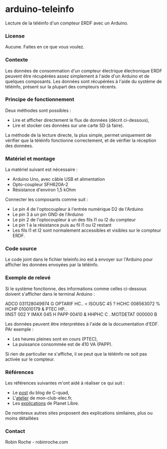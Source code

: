 # arduino-teleinfo

Lecture de la téléinfo d'un compteur ERDF avec un Arduino.

### License

Aucune. Faites en ce que vous voulez.

### Contexte

Les données de consommation d'un compteur électrique électronique ERDF peuvent être récupérées assez simplement à l'aide d'un Arduino et de quelques composants. Les données sont récupérées à l'aide du système de téléinfo, présent sur la plupart des compteurs récents.

### Principe de fonctionnement

Deux méthodes sont possibles :
- Lire et afficher directement le flux de données (décrit ci-dessous),
- Lire et stocker ces données sur une carte SD (à faire).

La méthode de la lecture directe, la plus simple, permet uniquement de vérifier que la téléinfo fonctionne correctement, et de vérifier la réception des données.

### Matériel et montage

La matériel suivant est nécessaire :
- Arduino Uno, avec câble USB et alimentation
- Opto-coupleur SFH620A-2
- Résistance d'environ 1,5 kOhm

Connecter les composants comme suit :
- Le pin 4 de l'optocoupleur à l'entrée numérique D2 de l'Arduino
- Le pin 3 à un pin GND de l'Arduino
- Le pin 2 de l'optocoupleur à un des fils I1 ou I2 du compteur
- Le pin 1 à la résistance puis au fil I1 ou I2 restant
- Les fils I1 et I2 sont normalement accessibles et visibles sur le compteur ERDF.

### Code source

Le code joint dans le fichier teleinfo.ino est à envoyer sur l'Arduino pour afficher les données envoyées par la téléinfo.

### Exemple de relevé

Si le système fonctionne, des informations comme celles ci-dessous doivent s'afficher dans le terminal Arduino :

ADCO 031128049974 G
OPTARIF HC.. <
ISOUSC 45 ?
HCHC 008563072 %
HCHP 010010179 &
PTEC HP..  
IINST 002 Y
IMAX 045 H
PAPP 00410 &
HHPHC C .
MOTDETAT 000000 B

Les données peuvent être interprétées à l'aide de la documentation d'EDF. PAr exemple :
- Les heures pleines sont en cours (PTEC),
- La puissance consommée est de 410 VA (PAPP).

Si rien de particulier ne s'affiche, il se peut que la téléinfo ne soit pas activée sur le compteur.

### Références

Les références suivantes m'ont aidé à réaliser ce qui suit :
- Le [post](http://blog.cquad.eu/2012/02/02/recuperer-la-teleinformation-avec-un-arduino/) du blog de C-quad,
- L'[atelier](http://www.mon-club-elec.fr/pmwiki_mon_club_elec/pmwiki.php?n=MAIN.ArduinoExpertTeleinfoTestSimpleLectureTrame) de mon-club-elec.fr,
- Les [explications](http://www.planet-libre.org/index.php?post_id=11810) de Planet Libre.

De nombreux autres sites proposent des explications similaires, plus ou moins détaillées

### Contact

Robin Roche - robinroche.com
